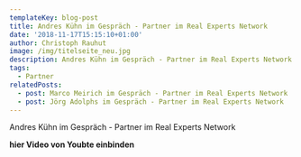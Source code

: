 ```yaml
---
templateKey: blog-post
title: Andres Kühn im Gespräch - Partner im Real Experts Network
date: '2018-11-17T15:15:10+01:00'
author: Christoph Rauhut
image: /img/titelseite_neu.jpg
description: Andres Kühn im Gespräch - Partner im Real Experts Network
tags:
  - Partner
relatedPosts:
  - post: Marco Meirich im Gespräch - Partner im Real Experts Network
  - post: Jörg Adolphs im Gespräch - Partner im Real Experts Network
---
```

Andres Kühn im Gespräch - Partner im Real Experts Network

**hier Video von Youbte einbinden**

